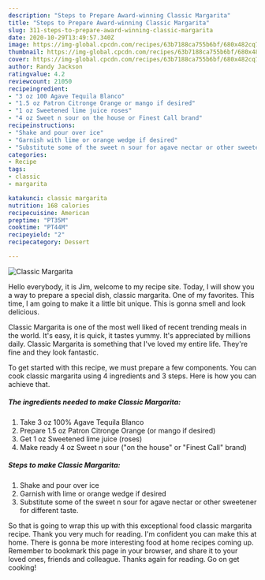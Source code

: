 ```yaml
---
description: "Steps to Prepare Award-winning Classic Margarita"
title: "Steps to Prepare Award-winning Classic Margarita"
slug: 311-steps-to-prepare-award-winning-classic-margarita
date: 2020-10-29T13:49:57.340Z
image: https://img-global.cpcdn.com/recipes/63b7188ca755b6bf/680x482cq70/classic-margarita-recipe-main-photo.jpg
thumbnail: https://img-global.cpcdn.com/recipes/63b7188ca755b6bf/680x482cq70/classic-margarita-recipe-main-photo.jpg
cover: https://img-global.cpcdn.com/recipes/63b7188ca755b6bf/680x482cq70/classic-margarita-recipe-main-photo.jpg
author: Randy Jackson
ratingvalue: 4.2
reviewcount: 21050
recipeingredient:
- "3 oz 100 Agave Tequila Blanco"
- "1.5 oz Patron Citronge Orange or mango if desired"
- "1 oz Sweetened lime juice roses"
- "4 oz Sweet n sour on the house or Finest Call brand"
recipeinstructions:
- "Shake and pour over ice"
- "Garnish with lime or orange wedge if desired"
- "Substitute some of the sweet n sour for agave nectar or other sweetener for different taste."
categories:
- Recipe
tags:
- classic
- margarita

katakunci: classic margarita 
nutrition: 168 calories
recipecuisine: American
preptime: "PT35M"
cooktime: "PT44M"
recipeyield: "2"
recipecategory: Dessert

---
```



![Classic Margarita](https://img-global.cpcdn.com/recipes/63b7188ca755b6bf/680x482cq70/classic-margarita-recipe-main-photo.jpg)

Hello everybody, it is Jim, welcome to my recipe site. Today, I will show you a way to prepare a special dish, classic margarita. One of my favorites. This time, I am going to make it a little bit unique. This is gonna smell and look delicious.



Classic Margarita is one of the most well liked of recent trending meals in the world. It's easy, it is quick, it tastes yummy. It's appreciated by millions daily. Classic Margarita is something that I've loved my entire life. They're fine and they look fantastic.


To get started with this recipe, we must prepare a few components. You can cook classic margarita using 4 ingredients and 3 steps. Here is how you can achieve that.

<!--inarticleads1-->

##### The ingredients needed to make Classic Margarita:

1. Take 3 oz 100% Agave Tequila Blanco
1. Prepare 1.5 oz Patron Citronge Orange (or mango if desired)
1. Get 1 oz Sweetened lime juice (roses)
1. Make ready 4 oz Sweet n sour (&#34;on the house&#34; or &#34;Finest Call&#34; brand)




<!--inarticleads2-->

##### Steps to make Classic Margarita:

1. Shake and pour over ice
1. Garnish with lime or orange wedge if desired
1. Substitute some of the sweet n sour for agave nectar or other sweetener for different taste.




So that is going to wrap this up with this exceptional food classic margarita recipe. Thank you very much for reading. I'm confident you can make this at home. There is gonna be more interesting food at home recipes coming up. Remember to bookmark this page in your browser, and share it to your loved ones, friends and colleague. Thanks again for reading. Go on get cooking!
